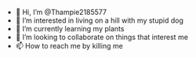 - 👋 Hi, I’m @Thampie2185577
- 👀 I’m interested in living on a hill with my stupid dog
- 🌱 I’m currently learning my plants
- 💞️ I’m looking to collaborate on things that interest me
- 📫 How to reach me by killing me

<!---
Thampie2185577/Thampie2185577 is a ✨ special ✨ repository because its `README.md` (this file) appears on your GitHub profile.
You can click the Preview link to take a look at your changes.
--->
